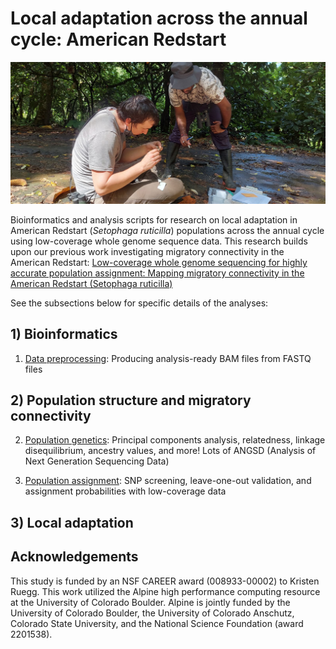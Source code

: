 # Local adaptation across the annual cycle: American Redstart

<img src="./img/trini-fieldwork.jpg" alt="Trinidad-fieldwork" width="600"/>

Bioinformatics and analysis scripts for research on local adaptation in American Redstart (*Setophaga ruticilla*) populations across the annual cycle using low-coverage whole genome sequence data. This research builds upon our previous work investigating migratory connectivity in the American Redstart:
[Low-coverage whole genome sequencing for highly accurate population assignment: Mapping migratory connectivity in the American Redstart (Setophaga ruticilla)](https://onlinelibrary.wiley.com/doi/full/10.1111/mec.17137)

See the subsections below for specific details of the analyses:

## 1) Bioinformatics

1.  [Data preprocessing](https://github.com/mgdesaix/amre-adaptation/blob/main/01_Preprocessing/): Producing analysis-ready BAM files from FASTQ files

## 2) Population structure and migratory connectivity

2.  [Population genetics](https://github.com/mgdesaix/amre-adaptation/blob/main/02_PopulationGenetics/): Principal components analysis, relatedness, linkage disequilibrium, ancestry values, and more! Lots of ANGSD (Analysis of Next Generation Sequencing Data)

3.  [Population assignment](https://github.com/mgdesaix/amre-adaptation/blob/main/03_PopulationAssignment/): SNP screening, leave-one-out validation, and assignment probabilities with low-coverage data

## 3) Local adaptation



## Acknowledgements

This study is funded by an NSF CAREER award (008933-00002) to Kristen Ruegg. This work utilized the Alpine high performance computing resource at the University of Colorado Boulder. Alpine is jointly funded by the University of Colorado Boulder, the University of Colorado Anschutz, Colorado State University, and the National Science Foundation (award 2201538).

